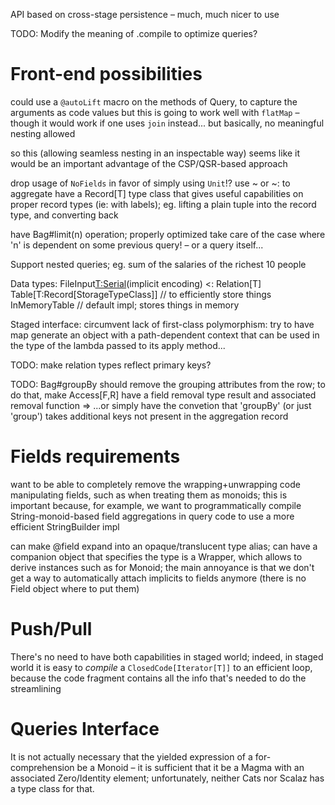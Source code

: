 API based on cross-stage persistence – much, much nicer to use

TODO: Modify the meaning of .compile to optimize queries?


# Front-end possibilities

could use a `@autoLift` macro on the methods of Query, to capture the arguments as code values
but this is going to work well with `flatMap` – though it would work if one uses `join` instead... but basically, no meaningful nesting allowed

so this (allowing seamless nesting in an inspectable way) seems like it would be an important advantage of the CSP/QSR-based approach


drop usage of `NoFields` in favor of simply using `Unit`!?
use ~ or ~: to aggregate
have a Record[T] type class that gives useful capabilities on proper record types (ie: with labels); eg. lifting a plain tuple into the record type, and converting back


have Bag#limit(n) operation; properly optimized
	take care of the case where 'n' is dependent on some previous query! – or a query itself...


Support nested queries; eg. sum of the salaries of the richest 10 people


Data types:
	FileInput[T:Serial](separator)(implicit encoding) <: Relation[T]
	Table[T:Record[StorageTypeClass]]  // to efficiently store things
	InMemoryTable  // default impl; stores things in memory



Staged interface:
	circumvent lack of first-class polymorphism: try to have map generate an object with a path-dependent context that can be used in the type of the lambda passed to its apply method...


TODO: make relation types reflect primary keys?


TODO: Bag#groupBy should remove the grouping attributes from the row; to do that, make Access[F,R] have a field removal type result and associated removal function
=> ...or simply have the convetion that 'groupBy' (or just 'group') takes additional keys not present in the aggregation record



# Fields requirements

want to be able to completely remove the wrapping+unwrapping code manipulating fields,
such as when treating them as monoids;
this is important because, for example, we want to programmatically compile String-monoid-based field aggregations
in query code to use a more efficient StringBuilder impl

can make @field expand into an opaque/translucent type alias;
can have a companion object that specifies the type is a Wrapper, which allows to derive instances such as for Monoid;
the main annoyance is that we don't get a way to automatically attach implicits to fields anymore (there is no Field object where to put them)



# Push/Pull

There's no need to have both capabilities in staged world;
indeed, in staged world it is easy to _compile_ a `ClosedCode[Iterator[T]]` to an efficient loop,
because the code fragment contains all the info that's needed to do the streamlining


# Queries Interface

It is not actually necessary that the yielded expression of a for-comprehension be a Monoid –
it is sufficient that it be a Magma with an associated Zero/Identity element;
unfortunately, neither Cats nor Scalaz has a type class for that.

